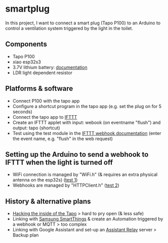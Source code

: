 # smartplug
In this project, I want to connect a smart plug (Tapo P100) to an Arduino to control a ventilation system triggered by the light in the toilet.
## Components
- Tapo P100
- xiao esp32s3
- 3.7V lithium battery: [documentation](https://wiki.seeedstudio.com/xiao_esp32s3_getting_started/)
- LDR light dependent resistor 
## Platforms & software
- Connect P100 with the tapo app
- Configure a shortcut program in the tapo app (e.g. set the plug on for 5 seconds)
- Connect the tapo app to [IFTTT](ifttt.com)
- Create an IFTTT applet with input: webook (on eventname "flush") and output: tapo (shortcut)
- Test using the test module in the [IFTTT webhook documentation](https://ifttt.com/maker_webhooks) (enter the event name, e.g. "flush" in the web request)

## Setting up the Arduino to send a webhook to IFTTT when the light is turned off
- WiFi connection is managed by "WiFi.h" (& requires an extra physical antenna on the esp32s) ([test 1](tests/1_WiFi.ino))
- Webhooks are managed by "HTTPClient.h" ([test 2](tests/2_WiFi_Webhook.ino))
   
## History & alternative plans
- [Hacking the inside of the Tapo](https://www.youtube.com/watch?v=99iAK1JeAeo) > hard to pry open (& less safe)
- Linking with [Samsung SmartThings](https://smartthings.developer.samsung.com/) & create an Automation triggered by a webhook or MQTT > too complex
- Linking with Google Assistant and set-up an [Assistant Relay](https://greghesp.github.io/assistant-relay/docs/introduction) server > Backup plan
